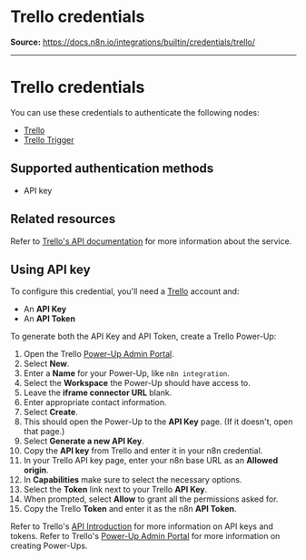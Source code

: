 # Trello credentials

**Source:** https://docs.n8n.io/integrations/builtin/credentials/trello/

---

# Trello credentials

You can use these credentials to authenticate the following nodes:

- [Trello](../../app-nodes/n8n-nodes-base.trello/)
- [Trello Trigger](../../trigger-nodes/n8n-nodes-base.trellotrigger/)

## Supported authentication methods

- API key

## Related resources

Refer to [Trello's API documentation](https://developer.atlassian.com/cloud/trello/guides/rest-api/api-introduction/) for more information about the service.

## Using API key

To configure this credential, you'll need a [Trello](https://trello.com/) account and:

- An **API Key**
- An **API Token**

To generate both the API Key and API Token, create a Trello Power-Up:

1. Open the Trello [Power-Up Admin Portal](https://trello.com/power-ups/admin).
2. Select **New**.
3. Enter a **Name** for your Power-Up, like `n8n integration`.
4. Select the **Workspace** the Power-Up should have access to.
5. Leave the **iframe connector URL** blank.
6. Enter appropriate contact information.
7. Select **Create**.
8. This should open the Power-Up to the **API Key** page. (If it doesn't, open that page.)
9. Select **Generate a new API Key**.
10. Copy the **API key** from Trello and enter it in your n8n credential.
11. In your Trello API key page, enter your n8n base URL as an **Allowed origin**.
12. In **Capabilities** make sure to select the necessary options.
13. Select the **Token** link next to your Trello **API Key**.
14. When prompted, select **Allow** to grant all the permissions asked for.
15. Copy the Trello **Token** and enter it as the n8n **API Token**.

Refer to Trello's [API Introduction](https://developer.atlassian.com/cloud/trello/guides/rest-api/api-introduction/#api-introduction) for more information on API keys and tokens. Refer to Trello's [Power-Up Admin Portal](https://developer.atlassian.com/cloud/trello/guides/power-ups/managing-power-ups/#power-up-admin-portal) for more information on creating Power-Ups.
